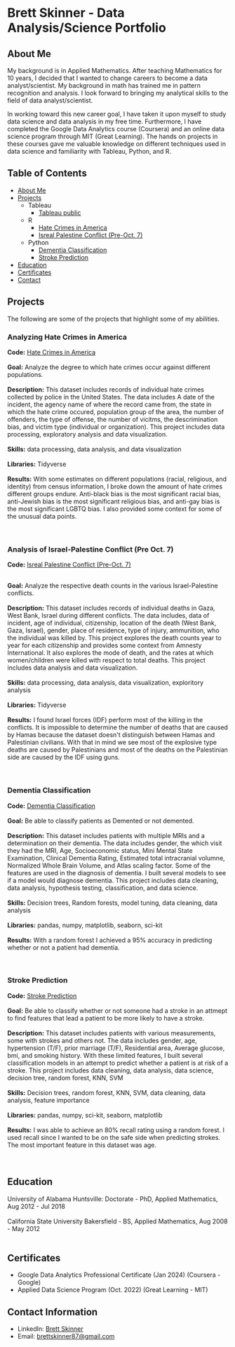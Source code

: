 # Brett Skinner - Data Analysis/Science Portfolio
## About Me
My background is in Applied Mathematics.  After teaching Mathematics for 10 years, I decided that I wanted to change careers to become a data analyst/scientist. My background in math has trained me in pattern recognition and analysis.  I look forward to bringing my analytical skills to the field of data analyst/scientist. 

In working toward this new career goal, I have taken it upon myself to study data science and data analysis in my free time. Furthermore, I have completed the Google Data Analytics course (Coursera) and an online data science program through MIT (Great Learning). The hands on projects in these courses gave me valuable knowledge on different techniques used in data science and familiarity with Tableau, Python, and R. 

## Table of Contents
* [About Me](#about-me)
* [Projects](#projects)
  * Tableau
    * [Tableau public](https://public.tableau.com/app/profile/brett.skinner4090/vizzes)
  * R
    * [Hate Crimes in America]()
    * [Isreal Palestine Conflict (Pre-Oct. 7)](https://github.com/BSkinner87/Portfolio-Projects/blob/main/Israel_Palestine_Conflict_before_Oct_7_markdown.md)
  * Python
    * [Dementia Classification](https://github.com/BSkinner87/Portfolio-Projects/blob/main/Dementia.ipynb)
    * [Stroke Prediction](https://github.com/BSkinner87/Portfolio-Projects/blob/main/StrokePredictionModels.ipynb)
* [Education](#education)
* [Certificates](#certificates)
* [Contact](#contact-information)
## Projects
The following are some of the projects that highlight some of my abilities. 
### Analyzing Hate Crimes in America
**Code:** [Hate Crimes in America](https://github.com/BSkinner87/Portfolio-Projects/blob/main/HateCrimeStats.md) <br><br>
**Goal:** Analyze the degree to which hate crimes occur against different populations. <br><br>
**Description:** This dataset includes records of individual hate crimes collected by police in the United States.  The data includes A date of the incident, the agency name of where the record came from, the state in which the hate crime occured, population group of the area, the number of offenders, the type of offense, the number of vicitms, the descrimination bias, and victim type (individual or organization).  This project includes data processing, exploratory analysis and data visualization. <br><br>
**Skills:** data processing, data analysis, and data visualization <br><br>
**Libraries:** Tidyverse <br><br>
**Results:** With some estimates on different populations (racial, religious, and identity) from census information, I broke down the amount of hate crimes different groups endure. Anti-black bias is the most significant racial bias, anti-Jewish bias is the most significant religious bias, and anti-gay bias is the most significant LGBTQ bias. I also provided some context for some of the unusual data points. <br><br><br>

### Analysis of Israel-Palestine Conflict (Pre Oct. 7)
**Code:** [Isreal Palestine Conflict (Pre-Oct. 7)](https://github.com/BSkinner87/Portfolio-Projects/blob/main/Israel_Palestine_Conflict_before_Oct_7_markdown.md) <br><br>

**Goal:** Analyze the respective death counts in the various Israel-Palestine conflicts. <br><br>
**Description:** This dataset includes records of individual deaths in Gaza, West Bank, Israel during different conflicts. The data includes, data of incident, age of individual, citizenship, location of the death (West Bank, Gaza, Israel), gender, place of residence, type of injury, ammunition, who the individual was killed by. This project explores the death counts year to year for each citizenship and provides some context from Amnesty International.  It also explores the mode of death, and the rates at which women/children were killed with respect to total deaths. This project includes data analysis and data visualization. <br><br>
**Skills:** data processing, data analysis, data visualization, exploritory analysis <br><br>
**Libraries:** Tidyverse <br><br>
**Results:** I found Israel forces (IDF) perform most of the killing in the conflicts. It is impossible to determine the number of deaths that are caused by Hamas because the dataset doesn't distinguish between Hamas and Palestinian civilians. With that in mind we see most of the explosive type deaths are caused by Palestinians and most of the deaths on the Palestinian side are caused by the IDF using guns. <br><br><br>

### Dementia Classification
**Code:** [Dementia Classification](https://github.com/BSkinner87/Portfolio-Projects/blob/main/Dementia.ipynb) <br><br>
**Goal:** Be able to classify patients as Demented or not demented. <br><br>
**Description:** This dataset includes patients with multiple MRIs and a determination on their dementia. The data includes gender, the which visit they had the MRI, Age, Socioeconomic status, Mini Mental State Examination, Clinical Dementia Rating, Estimated total intracranial volumne, Normalized Whole Brain Volume, and Atlas scaling factor. Some of the features are used in the diagnosis of dementia. I built several models to see if a model would diagnose dementia. This project includes data cleaning, data analysis, hypothesis testing, classification, and data science.  <br><br>
**Skills:** Decision trees, Random forests, model tuning, data cleaning, data analysis <br><br>
**Libraries:** pandas, numpy, matplotlib, seaborn, sci-kit <br><br>
**Results:** With a random forest I achieved a 95% accuracy in predicting whether or not a patient had dementia. <br><br><br>

### Stroke Prediction
**Code:** [Stroke Prediction](https://github.com/BSkinner87/Portfolio-Projects/blob/main/StrokePredictionModels.ipynb) <br><br>
**Goal:** Be able to classify whether or not someone had a stroke in an attmept to find features that lead a patient to be more likely to have a stroke. <br><br>
**Description:** This dataset includes patients with various measurements, some with strokes and others not.  The data includes gender, age, hypertension (T/F), prior marriage (T/F), Residential area, Average glucose, bmi, and smoking history. With these limited features, I built several classification models in an attempt to predict whether a patient is at risk of a stroke.  This project includes data cleaning, data analysis, data science, decision tree, random forest, KNN, SVM <br><br>
**Skills:** Decision trees, random forest, KNN, SVM, data cleaning, data analysis, feature importance <br><br>
**Libraries:** pandas, numpy, sci-kit, seaborn, matplotlib <br><br>
**Results:** I was able to achieve an 80% recall rating using a random forest. I used recall since I wanted to be on the safe side when predicting strokes. The most important feature in this dataset was age. <br><br><br>

## Education
University of Alabama Huntsville: Doctorate - PhD, Applied Mathematics, Aug 2012 - Jul 2018 <br><br>
California State University Bakersfield - BS, Applied Mathematics, Aug 2008 - May 2012 <br><br>

## Certificates
* Google Data Analytics Professional Certificate (Jan 2024) (Coursera - Google)
* Applied Data Science Program (Oct. 2022) (Great Learning - MIT)

## Contact Information
* LinkedIn: [Brett Skinner](https://www.linkedin.com/in/brett-skinner-ph-d-b6866b1b2/)
* Email: [brettskinner87@gmail.com](mailto:brettskinner87@gmail.com)


